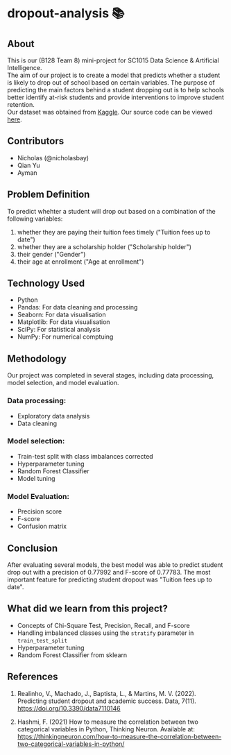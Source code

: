 # dropout-analysis 📚

## About
This is our (B128 Team 8) mini-project for SC1015 Data Science & Artificial Intelligence.<br>
The aim of our project is to create a model that predicts whether a student is likely to drop out of school based on certain variables. The purpose of predicting the main factors behind a student dropping out is to help schools better identify at-risk students and provide interventions to improve student retention.<br>
Our dataset was obtained from [Kaggle](https://www.kaggle.com/datasets/thedevastator/higher-education-predictors-of-student-retention). Our source code can be viewed [here](https://github.com/nicholasbay/SC1015-Mini-Project/blob/main/dropout-analysis.ipynb).

## Contributors
- Nicholas (@nicholasbay)
- Qian Yu
- Ayman

## Problem Definition
To predict whehter a student will drop out based on a combination of the following variables:
1. whether they are paying their tuition fees timely ("Tuition fees up to date")
2. whether they are a scholarship holder ("Scholarship holder")
3. their gender ("Gender")
4. their age at enrollment ("Age at enrollment")

## Technology Used
- Python
- Pandas: For data cleaning and processing
- Seaborn: For data visualisation
- Matplotlib: For data visualisation
- SciPy: For statistical analysis
- NumPy: For numerical comptuing

## Methodology
Our project was completed in several stages, including data processing, model selection, and model evaluation.
### Data processing:
- Exploratory data analysis
- Data cleaning
### Model selection:
- Train-test split with class imbalances corrected
- Hyperparameter tuning
- Random Forest Classifier
- Model tuning
### Model Evaluation:
- Precision score
- F-score
- Confusion matrix

## Conclusion
After evaluating several models, the best model was able to predict student drop out with a precision of 0.77992 and F-score of 0.77783. The most important feature for predicting student dropout was "Tuition fees up to date".

## What did we learn from this project?
- Concepts of Chi-Square Test, Precision, Recall, and F-score
- Handling imbalanced classes using the ```stratify``` parameter in ```train_test_split```
- Hyperparameter tuning
- Random Forest Classifier from sklearn

## References
1. Realinho, V., Machado, J., Baptista, L., &amp; Martins, M. V. (2022). Predicting student dropout and academic success. Data, 7(11). https://doi.org/10.3390/data7110146

2. Hashmi, F. (2021) How to measure the correlation between two categorical variables in Python, Thinking Neuron. Available at: https://thinkingneuron.com/how-to-measure-the-correlation-between-two-categorical-variables-in-python/